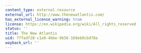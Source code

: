 ```yaml
---
content_type: external-resource
external_url: http://www.thenewatlantis.com/
has_external_license_warning: true
license: https://en.wikipedia.org/wiki/All_rights_reserved
status: ''
title: The New Atlantis
uid: 7ffadf28-c1a9-4bbe-9b56-169eb0cbd78a
wayback_url: ''
---
```

